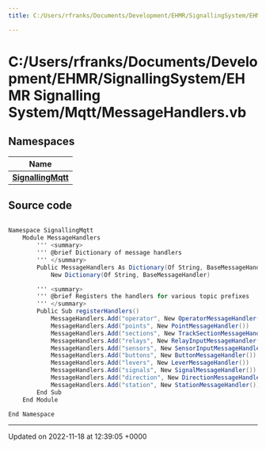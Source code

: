 ```yaml
---
title: C:/Users/rfranks/Documents/Development/EHMR/SignallingSystem/EHMR Signalling System/Mqtt/MessageHandlers.vb

---
```


# C:/Users/rfranks/Documents/Development/EHMR/SignallingSystem/EHMR Signalling System/Mqtt/MessageHandlers.vb



## Namespaces

| Name           |
| -------------- |
| **[SignallingMqtt](/SignallingSystem-doc/vb/Namespaces/namespaceSignallingMqtt/)**  |




## Source code

```csharp

Namespace SignallingMqtt
    Module MessageHandlers
        ''' <summary>
        ''' @brief Dictionary of message handlers
        ''' </summary>
        Public MessageHandlers As Dictionary(Of String, BaseMessageHandler) =
            New Dictionary(Of String, BaseMessageHandler)

        ''' <summary>
        ''' @brief Registers the handlers for various topic prefixes
        ''' </summary>
        Public Sub registerHandlers()
            MessageHandlers.Add("operator", New OperatorMessageHandler())
            MessageHandlers.Add("points", New PointMessageHandler())
            MessageHandlers.Add("sections", New TrackSectionMessageHandler())
            MessageHandlers.Add("relays", New RelayInputMessageHandler())
            MessageHandlers.Add("sensors", New SensorInputMessageHandler())
            MessageHandlers.Add("buttons", New ButtonMessageHandler())
            MessageHandlers.Add("levers", New LeverMessageHandler())
            MessageHandlers.Add("signals", New SignalMessageHandler())
            MessageHandlers.Add("direction", New DirectionMessageHandler())
            MessageHandlers.Add("station", New StationMessageHandler())
        End Sub
    End Module

End Namespace
```


-------------------------------

Updated on 2022-11-18 at 12:39:05 +0000
